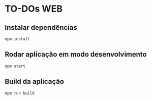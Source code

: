 # TO-DOs WEB

## Instalar dependências
```npm install```

## Rodar aplicação em modo desenvolvimento
```npm start```

## Build da aplicação
```npm run build```